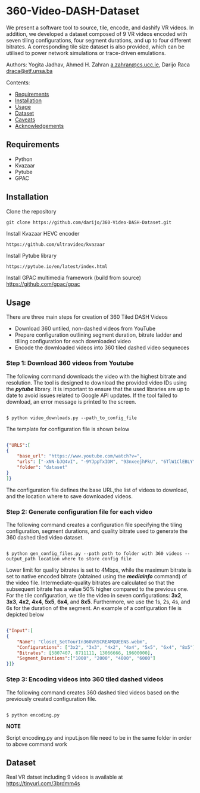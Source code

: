 # 360-Video-DASH-Dataset

We present a software tool to source, tile, encode, and dashify VR videos. In addition, we developed a dataset composed of 9 VR videos encoded with seven tiling configurations, four segment durations, and up to four different bitrates. A corresponding tile size dataset is also provided, which can be utilised to power network simulations or trace-driven emulations.

Authors: Yogita Jadhav, Ahmed H. Zahran <a.zahran@cs.ucc.ie>, Darijo Raca <draca@etf.unsa.ba>

Contents:

- [Requirements](#requirements)
- [Installation](#installation)
- [Usage](#usage)
- [Dataset](#dataset)
- [Caveats](#caveats)
- [Acknowledgements](#acknowledgements)


## Requirements

- Python
- Kvazaar
- Pytube
- GPAC


## Installation

Clone the repository
	
	git clone https://github.com/darijo/360-Video-DASH-Dataset.git

Install Kvazaar HEVC encoder

	https://github.com/ultravideo/kvazaar

Install Pytube library
	
	https://pytube.io/en/latest/index.html

Install GPAC multimedia framework (build from source)
	https://github.com/gpac/gpac


## Usage

There are three main steps for creation of 360 Tiled DASH Videos

  - Download 360 untiled, non-dashed videos from YouTube
  - Prepare configuration outlining segment duration, bitrate ladder and tilling configuration for each downloaded video
  - Encode the downloaded videos into 360 tiled dashed video sequneces

### Step 1: Download 360 videos from Youtube

The following command downloads the video with the highest bitrate and resolution. The tool is designed to download the provided video IDs using the ___pytube___ library. It is important to ensure that the used libraries are up to date to avoid issues related to Google API updates. If the tool failed to download, an error message is printed to the screen. 

```console

$ python video_downloads.py --path_to_config_file 

```

The template for configuration file is shown below

```json

{"URLS":[
{
    "base_url": "https://www.youtube.com/watch?v=",
    "urls": ["-xNN-bJQ4vI", "-9YJppTxIDM", "93nxeejhPkU", "6TlW1ClEBLY", "9XR2CZi3V5k", "AX4hWfyHr5g"],
    "folder": "dataset"
}
]}

```

The configuration file defines the base URL,the list of videos to download, and the location where to save downloaded videos.

### Step 2: Generate configuration file for each video

The following command creates a configuration file specifying the tiling configuration, segment durations, and quality bitrate used to generate the 360 dashed tiled video dataset. 

```console

$ python gen_config_files.py --path path to folder with 360 videos --output_path location where to store config file 

```

Lower limit for quality bitrates is set to 4Mbps, while the maximum bitrate is set to native encoded bitrate (obtained using the ___mediainfo___ command) of the video file. Intermediate-quality bitrates are calculated so that the subsequent bitrate has a value 50\% higher compared to the previous one. For the tile configuration, we tile the video in seven configurations: **3x2**, **3x3**, **4x2**, **4x4**, **5x5**, **6x4**, and **8x5**. Furthermore, we use the 1s, 2s, 4s, and 6s for the duration of the segment. An example of a configuration file is depicted below

```json

{"Input":[
{
    "Name": "Closet_SetTourIn360VRSCREAMQUEENS.webm",
    "Configurations": ["3x2", "3x3", "4x2", "4x4", "5x5", "6x4", "8x5"],
    "Bitrates": [5807407, 8711111, 13066666, 19600000],
    "Segment_Durations":["1000", "2000", "4000", "6000"]
}]}

```

### Step 3: Encoding videos into 360 tiled dashed videos

The following command creates 360 dashed tiled videos based on the previously created configuration file.

```console

$ python encoding.py  

```

**NOTE**

Script encoding.py and  input.json file need to be in the same folder in order to above command work

## Dataset

Real VR datset including 9 videos is available at https://tinyurl.com/3brdmm4s
